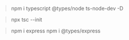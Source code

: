 > npm i typescript @types/node ts-node-dev -D

> npx tsc --init

> npm i express
> npm i @types/express

